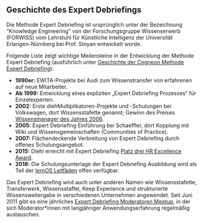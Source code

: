 ## Geschichte des Expert Debriefings

Die Methode Expert Debriefing ist ursprünglich unter der Bezeichnung "Knowledge Engineering" von der Forschungsgruppe Wissenserwerb (FORWISS) vom Lehrstuhl für Künstliche Intelligenz der Universität Erlangen-Nürnberg bei Prof. Stoyan entwickelt worde. 

Folgende Liste zeigt wichtige Meilensteine in der Entwicklung der Methode Expert Debriefing (ausführlich unter [Geschichte der Cogneon Methode Expert Debriefing](https://wiki.cogneon.de/Geschichte_der_Cogneon_Methode_Expert_Debriefing)):


- **1990er:** EWITA-Projekte bei Audi zum Wissenstransfer von erfahrenen auf neue Mitarbeiter.
- **Ab 1999:** Entwicklung eines expliziten „Expert Debriefing Prozesses“ für Einzelexperten.
- **2002:** Erste diehMultiplikatoren-Projekte und -Schulungen bei Volkswagen, dort Wissensstafette genannt; Gewinn des Preises [Wissensmanager des Jahres 2006](https://www.managerseminare.de/ms_News/VW-Coaching-Ausgezeichnetes-Wissensmanagement,155460).
- **2005:** Expert Debriefing Einführung bei Schaeffler, dort Kopplung mit Wiki und Wissensgemeinschaften (Communities of Practice).
- **2007:** Flächendeckende Verbreitung von Expert Debriefing durch offenes Schulungsangebot.
- **2015:** Diehl erreicht mit Expert Debriefing [Platz drei HR Excellence Award](https://www.humanresourcesmanager.de/news/wissen-der-generationen-verbinden.html).
- **2018:** Die Schulungsunterlage der Expert Debriefing Ausbildung wird als Teil der [lernOS Leitfäden](https://lernos.org) offen verfügbar.


Das Expert Debriefing wird auch unter anderen Namen wie Wissensstafette, Transferwerk, Wissensstaffel, Keep Experience und strukturierte Wissensweitergabe in verschiedenen Unternehmen angewendet. Seit Juni 2011 gibt es eine jährliches [Expert Debriefing Moderatoren Meetup](https://community.cogneon.de/c/events/edmod-meetup), in der sich Moderator*innen mit langjähriger Anwendungserfahrung regelmäßig austauschen.

